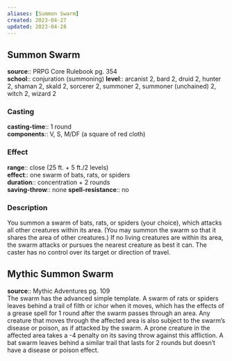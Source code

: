 ```yaml
---
aliases: [Summon Swarm]
created: 2023-04-27
updated: 2023-04-28
---
```


## Summon Swarm

**source**:: PRPG Core Rulebook pg. 354  
**school**:: conjuration (summoning)
**level**:: arcanist 2, bard 2, druid 2, hunter 2, shaman 2, skald 2, sorcerer 2, summoner 2, summoner (unchained) 2, witch 2, wizard 2

### Casting

**casting-time**:: 1 round  
**components**:: V, S, M/DF (a square of red cloth)

### Effect

**range**:: close (25 ft. + 5 ft./2 levels)  
**effect**:: one swarm of bats, rats, or spiders  
**duration**:: concentration + 2 rounds  
**saving-throw**:: none
**spell-resistance**:: no

### Description

You summon a swarm of bats, rats, or spiders (your choice), which attacks all other creatures within its area. (You may summon the swarm so that it shares the area of other creatures.) If no living creatures are within its area, the swarm attacks or pursues the nearest creature as best it can. The caster has no control over its target or direction of travel.

## Mythic Summon Swarm

**source**:: Mythic Adventures pg. 109  
The swarm has the advanced simple template. A swarm of rats or spiders leaves behind a trail of filth or ichor when it moves, which has the effects of a grease spell for 1 round after the swarm passes through an area. Any creature that moves through the affected area is also subject to the swarm’s disease or poison, as if attacked by the swarm. A prone creature in the affected area takes a -4 penalty on its saving throw against this affliction. A bat swarm leaves behind a similar trail that lasts for 2 rounds but doesn’t have a disease or poison effect.
